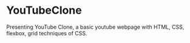# YouTubeClone
Presenting YouTube Clone, a basic youtube webpage with HTML, CSS, flexbox, grid techniques of CSS.
